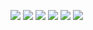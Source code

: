 <a href="https://codeclimate.com/github/InnerImmolation/project-lvl1-s466"><img src="https://api.codeclimate.com/v1/badges/a99a88d28ad37a79dbf6/maintainability" /></a>
<a href="https://travis-ci.org/InnerImmolation/project-lvl1-s466"><img src="https://travis-ci.org/InnerImmolation/project-lvl1-s466.svg?branch=master" /></a>
<a href="https://asciinema.org/a/UIax9n6EZAh6Yxzjthb2mvsiF" target="_blank"><img src="https://asciinema.org/a/UIax9n6EZAh6Yxzjthb2mvsiF.svg" /></a>
<a href="https://asciinema.org/a/XtCAAiOzMfFJZ1uAJc6di9ra1" target="_blank"><img src="https://asciinema.org/a/XtCAAiOzMfFJZ1uAJc6di9ra1.svg" /></a>
<a href="https://asciinema.org/a/erWbcFIV7ndydGVI3nPO23tqY" target="_blank"><img src="https://asciinema.org/a/erWbcFIV7ndydGVI3nPO23tqY.svg" /></a>
<a href="https://asciinema.org/a/8GGnavvR1WTXGPdapURfYJ9LP" target="_blank"><img src="https://asciinema.org/a/8GGnavvR1WTXGPdapURfYJ9LP.svg" /></a>
